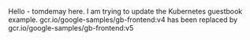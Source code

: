 Hello - tomdemay here. 
I am trying to update the Kubernetes guestbook example. gcr.io/google-samples/gb-frontend:v4 has been replaced by gcr.io/google-samples/gb-frontend:v5



